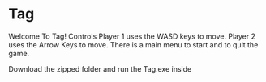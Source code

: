 # Tag
Welcome To Tag!
Controls
Player 1 uses the WASD keys to move.
Player 2 uses the Arrow Keys to move.
There is a main menu to start and to quit the game.

Download the zipped folder and run the Tag.exe inside
